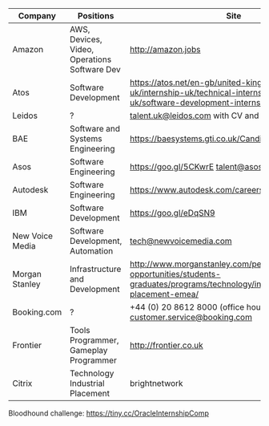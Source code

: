 | Company | Positions | Site | Deadline | Applied |
| ------- | --------- | ---- | -------- | ------- |
| Amazon | AWS, Devices, Video, Operations Software Dev | http://amazon.jobs | Feb 2018 |  |
| Atos | Software Development | https://atos.net/en-gb/united-kingdom/careers-uk/internship-uk/technical-internship-schemes-uk/software-development-internship-uk | 6th November | - |
| Leidos | ? | talent.uk@leidos.com with CV and relevant projects | |  |
| BAE | Software and Systems Engineering | https://baesystems.gti.co.uk/Candidate/CandIndex.asp | 31st October |  |
| Asos | Software Engineering | https://goo.gl/5CKwrE talent@asos.com | 1st December | X |
| Autodesk | Software Engineering | https://www.autodesk.com/careers | ? | X |
| IBM | Software Development | https://goo.gl/eDqSN9 | 31st December |  |
| New Voice Media | Software Development, Automation | tech@newvoicemedia.com |  | X |
| Morgan Stanley | Infrastructure and Development | http://www.morganstanley.com/people-opportunities/students-graduates/programs/technology/industrial-placement-emea/ | |  |
| Booking.com | ? | +44 (0) 20 8612 8000 (office hours), customer.service@booking.com | ? |  |
| Frontier | Tools Programmer, Gameplay Programmer | http://frontier.co.uk | / | Contact form sent |
| Citrix | Technology Industrial Placement | brightnetwork | 1st December | X |

Bloodhound challenge: https://tiny.cc/OracleInternshipComp
